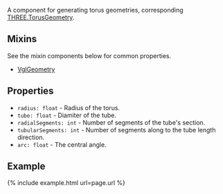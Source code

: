 A component for generating torus geometries, corresponding [THREE.TorusGeometry](https://threejs.org/docs/index.html#api/geometries/TorusGeometry).

## Mixins
See the mixin components below for common properties.
* [VglGeometry](vgl-geometry)

## Properties
* `radius: float` - Radius of the torus.
* `tube: float` - Diamiter of the tube.
* `radialSegments: int` - Number of segments of the tube's section.
* `tubularSegments: int` - Number of segments along to the tube length direction.
* `arc: float` - The central angle.

## Example
{% include example.html url=page.url %}
